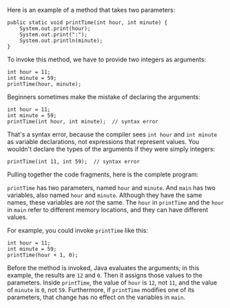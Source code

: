 Here is an example of a method that takes two parameters:

```code
public static void printTime(int hour, int minute) {
    System.out.print(hour);
    System.out.print(":");
    System.out.println(minute);
}
```


To invoke this method, we have to provide two integers as arguments:

```code
int hour = 11;
int minute = 59;
printTime(hour, minute);
```

Beginners sometimes make the mistake of declaring the arguments:

```code
int hour = 11;
int minute = 59;
printTime(int hour, int minute);  // syntax error
```

That's a syntax error, because the compiler sees `int hour` and `int minute` as variable declarations, not expressions that represent values. You wouldn't declare the types of the arguments if they were simply integers:

```code
printTime(int 11, int 59);  // syntax error
```

Pulling together the code fragments, here is the complete program:




`printTime` has two parameters, named `hour` and `minute`. And `main` has two variables, also named `hour` and `minute`. Although they have the same names, these variables are *not* the same. The `hour` in `printTime` and the `hour` in `main` refer to different memory locations, and they can have different values.

For example, you could invoke `printTime` like this:

```code
int hour = 11;
int minute = 59;
printTime(hour + 1, 0);
```

Before the method is invoked, Java evaluates the arguments; in this example, the results are `12` and `0`. Then it assigns those values to the parameters. Inside `printTime`, the value of `hour` is `12`, not `11`, and the value of `minute` is `0`, not `59`. Furthermore, if `printTime` modifies one of its parameters, that change has no effect on the variables in `main`.